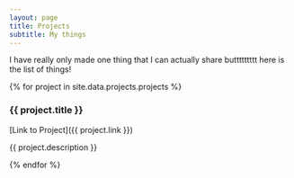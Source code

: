 ```yaml
---
layout: page
title: Projects
subtitle: My things
---
```

<p>I have really only made one thing that I can actually share buttttttttt here is the list of things!</p>


{% for project in site.data.projects.projects %}
<h3>{{ project.title }}</h3>
[Link to Project]({{ project.link }})
<p>{{ project.description }}</p>
{% endfor %}

<!--* Amazon Stock Bot  
[Link to Project](https://github.com/decampc/amazon-stock-bot)\
This project was just a fun thing that I did during the GPU shortage to if I could. I also was bored and wanted to play around with Python/APIs. It takes in an Amazon shopping link and will continuously(and inefficiently) monitor the page for any mention of being in stock for less than a specified price. It works. Not well. -->
